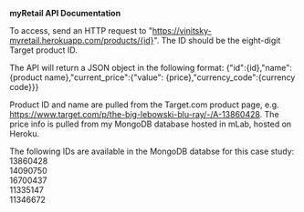 **myRetail API Documentation**

To access, send an HTTP request to "https://vinitsky-myretail.herokuapp.com/products/{id}". The ID should be the eight-digit Target product ID.

The API will return a JSON object in the following format:
{"id":{id},"name":{product name},"current_price":{"value": {price},"currency_code":{currency code}}}

Product ID and name are pulled from the Target.com product page, e.g. https://www.target.com/p/the-big-lebowski-blu-ray/-/A-13860428. The price info is pulled from my MongoDB database hosted in mLab, hosted on Heroku.

The following IDs are available in the MongoDB databse for this case study:  
13860428  
14090750  
16700437  
11335147  
11346672